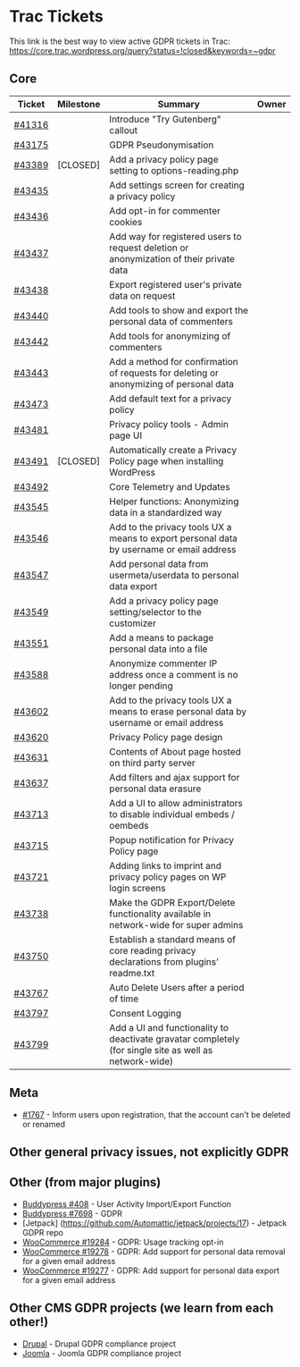 # Trac Tickets

This link is the best way to view active GDPR tickets in Trac:
https://core.trac.wordpress.org/query?status=!closed&keywords=~gdpr

## Core
| Ticket | Milestone | Summary | Owner |
| ------ | --------- | ------- | ----- |
| [#41316](https://core.trac.wordpress.org/ticket/41316) | | Introduce "Try Gutenberg" callout | |
| [#43175](https://core.trac.wordpress.org/ticket/43175) | | GDPR Pseudonymisation | |
| [#43389](https://core.trac.wordpress.org/ticket/43389) | [CLOSED] | Add a privacy policy page setting to options-reading.php | |
| [#43435](https://core.trac.wordpress.org/ticket/43435) | | Add settings screen for creating a privacy policy | |
| [#43436](https://core.trac.wordpress.org/ticket/43436) | | Add opt-in for commenter cookies | |
| [#43437](https://core.trac.wordpress.org/ticket/43437) | | Add way for registered users to request deletion or anonymization of their private data | |
| [#43438](https://core.trac.wordpress.org/ticket/43438) | | Export registered user's private data on request | |
| [#43440](https://core.trac.wordpress.org/ticket/43440) | | Add tools to show and export the personal data of commenters | |
| [#43442](https://core.trac.wordpress.org/ticket/43442) | | Add tools for anonymizing of commenters | |
| [#43443](https://core.trac.wordpress.org/ticket/43443) | | Add a method for confirmation of requests for deleting or anonymizing of personal data | |
| [#43473](https://core.trac.wordpress.org/ticket/43473) | | Add default text for a privacy policy | |
| [#43481](https://core.trac.wordpress.org/ticket/43481) | | Privacy policy tools - Admin page UI | |
| [#43491](https://core.trac.wordpress.org/ticket/43491) |[CLOSED] | Automatically create a Privacy Policy page when installing WordPress | |
| [#43492](https://core.trac.wordpress.org/ticket/43492) | | Core Telemetry and Updates | |
| [#43545](https://core.trac.wordpress.org/ticket/43545) | | Helper functions: Anonymizing data in a standardized way | |
| [#43546](https://core.trac.wordpress.org/ticket/43546) | | Add to the privacy tools UX a means to export personal data by username or email address | |
| [#43547](https://core.trac.wordpress.org/ticket/43547) | | Add personal data from usermeta/userdata to personal data export | |
| [#43549](https://core.trac.wordpress.org/ticket/43549) | | Add a privacy policy page setting/selector to the customizer | |
| [#43551](https://core.trac.wordpress.org/ticket/43551) | | Add a means to package personal data into a file | |
| [#43588](https://core.trac.wordpress.org/ticket/43588) | | Anonymize commenter IP address once a comment is no longer pending | |
| [#43602](https://core.trac.wordpress.org/ticket/43602) | | Add to the privacy tools UX a means to erase personal data by username or email address | |
| [#43620](https://core.trac.wordpress.org/ticket/43620) | | Privacy Policy page design | |
| [#43631](https://core.trac.wordpress.org/ticket/43631) | | Contents of About page hosted on third party server | |
| [#43637](https://core.trac.wordpress.org/ticket/43637) | | Add filters and ajax support for personal data erasure | |
| [#43713](https://core.trac.wordpress.org/ticket/43713) | | Add a UI to allow administrators to disable individual embeds / oembeds | |
| [#43715](https://core.trac.wordpress.org/ticket/43715) | | Popup notification for Privacy Policy page | |
| [#43721](https://core.trac.wordpress.org/ticket/43721) | | Adding links to imprint and privacy policy pages on WP login screens | |
| [#43738](https://core.trac.wordpress.org/ticket/43738) | | Make the GDPR Export/Delete functionality available in network-wide for super admins | |
| [#43750](https://core.trac.wordpress.org/ticket/43750) | | Establish a standard means of core reading privacy declarations from plugins’ readme.txt | |
| [#43767](https://core.trac.wordpress.org/ticket/43767) | | Auto Delete Users after a period of time | |
| [#43797](https://core.trac.wordpress.org/ticket/43797) | | Consent Logging | |
| [#43799](https://core.trac.wordpress.org/ticket/43799) | | Add a UI and functionality to deactivate gravatar completely (for single site as well as network-wide) | |

## Meta
* [#1767](https://meta.trac.wordpress.org/ticket/1767) - Inform users upon registration, that the account can't be deleted or renamed

## Other general privacy issues, not explicitly GDPR

## Other (from major plugins)
* [Buddypress #408](https://buddypress.trac.wordpress.org/ticket/408) - User Activity Import/Export Function
* [Buddypress #7698](https://buddypress.trac.wordpress.org/ticket/7698) - GDPR
* [Jetpack] (https://github.com/Automattic/jetpack/projects/17) - Jetpack GDPR repo
* [WooCommerce #19284](https://github.com/woocommerce/woocommerce/issues/19284) - GDPR: Usage tracking opt-in
* [WooCommerce #19278](https://github.com/woocommerce/woocommerce/issues/19278) - GDPR: Add support for personal data removal for a given email address
* [WooCommerce #19277](https://github.com/woocommerce/woocommerce/issues/19277) - GDPR: Add support for personal data export for a given email address

## Other CMS GDPR projects (we learn from each other!)
* [Drupal](https://www.drupal.org/project/issues/search?issue_tags=GDPR) - Drupal GDPR compliance project
* [Joomla](https://volunteers.joomla.org/teams/compliance-team) - Joomla GDPR compliance project
